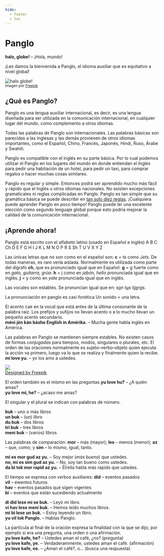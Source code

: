 ```yaml
---
hide:
  - footer
  - toc
---
```


# Panglo

**halo, globe!**
– ¡Hola, mundo!

¡Les damos la bienvenida a Panglo, el idioma auxiliar que es equitativo a nivel global! 

![](http://www.kupsala.net/panglo/grafe/Freepik_halo_globe.png "halo globe!")  
<small>Imagen por [Freepik](http://www.freepik.com)</small>

## ¿Qué es Panglo?

Panglo es una lengua auxiliar internacional, es decir, es una lengua diseñada
para ser utilizada en la comunicación internacional, en cualquier lugar del
mundo, como complemento a otros idiomas.

Todas las palabras de Panglo son internacionales.
Las palabras básicas son parecidas a las inglesas
y las demás provienen de otros idiomas importantes,
como el Español, Chino, Francés, Japonés, Hindi, Ruso, Árabe y Swahili.

Panglo es compatible con el inglés en su parte básica. Por lo cual podemos utilizar el Panglo en los lugares del mundo en donde entiendan el Inglés
para pedir una habitación de un hotel, para pedir un taxi, para comprar regalos o hacer muchas cosas similares.

Panglo es regular y simple.
Entonces podrá ser aprendido mucho más fácil y rápido que el Inglés u otros idiomas nacionales.
No existen excepciones gramaticales ni reglas complicadas en Panglo.
Panglo es tan simple que su gramática básica se puede describir en [tan solo diez reglas](G-baze.md).
¡Cualquiera puede aprender Panglo en poco tiempo!
Panglo puede ler una excelente elección como segundo lenguaje global
porque esto podría mejorar la calidad de la comunicación internacional. 

## ¡Aprende ahora!

Panglo está escrito con el alfabeto latino (usado en Español e inglés)
A B C Ch D E F G H I J K L M N O P R S Sh T U V X Y Z

Las únicas letras que no son como en el español son:
**c** = ts como _Jets_.
De todas maneras, es raro verla aislada.
Normalmente es utilizada como parte del dígrafo **ch**, que es pronunciado igual que en Español.
**g** = g fuerte como en _gato, guitarra, grúa_.
**h** = j como en _jabón, hello_ pronunciada igual que en inglés.
**j** = y como en _yate_ pronunciada igual que en inglés.

Las vocales son estables.
Se pronuncian igual que en:
<i>s<u>o</u>n t<u>u</u>s t<u>i</u>j<u>e</u>r<u>a</u>s</i>.

La pronunciación en panglo es casi fonética
Un sonido = una letra.

El acento cae en la vocal que está antes de la última consonante de la palabra raíz.
Los prefijos y sufijos no llevan acento o a lo mucho llevan un pequeño acento secundario.  
**méni jén kán báshe Englísh in Amérika.**
– Mucha gente habla inglés en América.

Las palabras en Panglo se mantienen siempre estables.
No existen casos de formas _conjugadas_ para tiempos, modos, singulares o plurales, etc. 
El orden de las oraciones normalmente es sujeto–verbo–objeto
quien ejecuta la acción va primero, luego va lo que se realiza y finalmente quien la recibe. 
**mi love yu.**
– yo los amo a ustedes.

![](http://www.kupsala.net/PanGlobish/grafe/Freepik_love.png)  
[Designed by Freepik](http://www.freepik.com)

El orden también es el mismo en las preguntas
**yu love hu?**
– ¿A quién amas?  
**yu love mi, he?**
– ¿acaso me amas?

El singular y el plural se indican con palabras de número.

**buk**
– uno o más libros  
**un buk**
– (un) libro  
**du buk**
– dos libros  
**tri buk**
– tres libros  
**meni buk**
– (varios) libros

Las palabras de comparación:
**mor**
– más (mayor);
**les**
– menos (menor);
**az**
– que, como; y
**sim**
– lo mismo, igual, tanto.

**mi es mor gud az yu.**
– Soy mejor (_más bueno_) que ustedes.  
**no, mi es sim gud az yu.**
– No, soy tan bueno como ustedes.  
**da bi tok mor rapid az yu.**
– Él/ella habla más rápido que ustedes.

El tiempo se expresa con verbos auxiliares:
**did**
– eventos pasados  
**vil**
– ewentos futuros  
**hav**
– eventos pasados que sigen vigentes  
**bi**
– eventos que están sucediendo actualmente

**di did lese mi se buk.**
– Leyó mi libro.  
**vi hav lese meni buk.**
– Hemos leído muchos libros.  
**mi bi lese un buk.**
– Estoy leyendo un libro.  
**yu vil tok Panglo.**
– Hablas Panglo.

La partícula al final de la oración expresa la finalidad con la que se dijo,
por ejemplo si era una pregunta, una orden o una afirmación.  
**yu love kafe, he?**
– Ustedes aman el café, ¿no? (pregunta)  
**yu love kafe, ye.**
– Verdaderammente, ustedes aman el café. (afirmación)  
**yu love kafe, ne.**
– ¿Aman el café?, o... (busca una respuesta)
